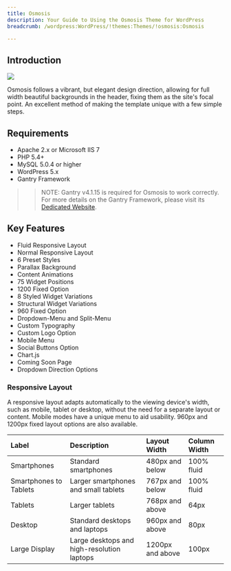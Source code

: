 ```yaml
---
title: Osmosis
description: Your Guide to Using the Osmosis Theme for WordPress
breadcrumb: /wordpress:WordPress/!themes:Themes/!osmosis:Osmosis

---
```


Introduction
-----

![][osmosis]

Osmosis follows a vibrant, but elegant design direction, allowing for full width beautiful backgrounds in the header, fixing them as the site's focal point. An excellent method of making the template unique with a few simple steps.

Requirements
-----

* Apache 2.x or Microsoft IIS 7
* PHP 5.4+
* MySQL 5.0.4 or higher
* WordPress 5.x
* Gantry Framework

>> NOTE: Gantry v4.1.15 is required for Osmosis to work correctly. For more details on the Gantry Framework, please visit its [Dedicated Website][gantry].

Key Features
-----

* Fluid Responsive Layout
* Normal Responsive Layout
* 6 Preset Styles
* Parallax Background
* Content Animations
* 75 Widget Positions
* 1200 Fixed Option
* 8 Styled Widget Variations
* Structural Widget Variations
* 960 Fixed Option
* Dropdown-Menu and Split-Menu
* Custom Typography
* Custom Logo Option
* Mobile Menu
* Social Buttons Option
* Chart.js
* Coming Soon Page
* Dropdown Direction Options

### Responsive Layout

A responsive layout adapts automatically to the viewing device's width, such as mobile, tablet or desktop, without the need for a separate layout or content. Mobile modes have a unique menu to aid usability. 960px and 1200px fixed layout options are also available.

| Label                  | Description                                | Layout Width     | Column Width |
| :----------            | :----------                                | :----------      | :----------  |
| Smartphones            | Standard smartphones                       | 480px and below  | 100% fluid   |
| Smartphones to Tablets | Larger smartphones and small tablets       | 767px and below  | 100% fluid   |
| Tablets                | Larger tablets                             | 768px and above  | 64px         |
| Desktop                | Standard desktops and laptops              | 960px and above  | 80px         |
| Large Display          | Large desktops and high-resolution laptops | 1200px and above | 100px        |

[gantry]: http://gantry.org/
[gantry_install]: ../../start/gantry.md
[osmosis]: assets/osmosis.jpeg
[chart]: assets/chart.jpeg
[roksprocket]: assets/roksprocket.jpg
[filezilla]: https://filezilla-project.org
[launcher]: ../../start/rocketlauncher.md
[colorchooser]: assets/colorchooser.jpg
[icondriven]: assets/icondriven.jpg
[dropdownmenu]: assets/dropdownmenu.jpg
